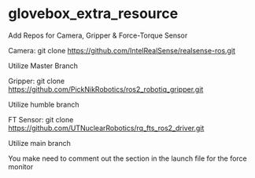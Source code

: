 # glovebox_extra_resource

Add Repos for Camera, Gripper & Force-Torque Sensor

Camera:
git clone https://github.com/IntelRealSense/realsense-ros.git

Utilize Master Branch


Gripper:
git clone https://github.com/PickNikRobotics/ros2_robotiq_gripper.git

Utilize humble branch


FT Sensor:
git clone https://github.com/UTNuclearRobotics/rq_fts_ros2_driver.git

Utilize main branch



You make need to comment out the section in the launch file for the force monitor
